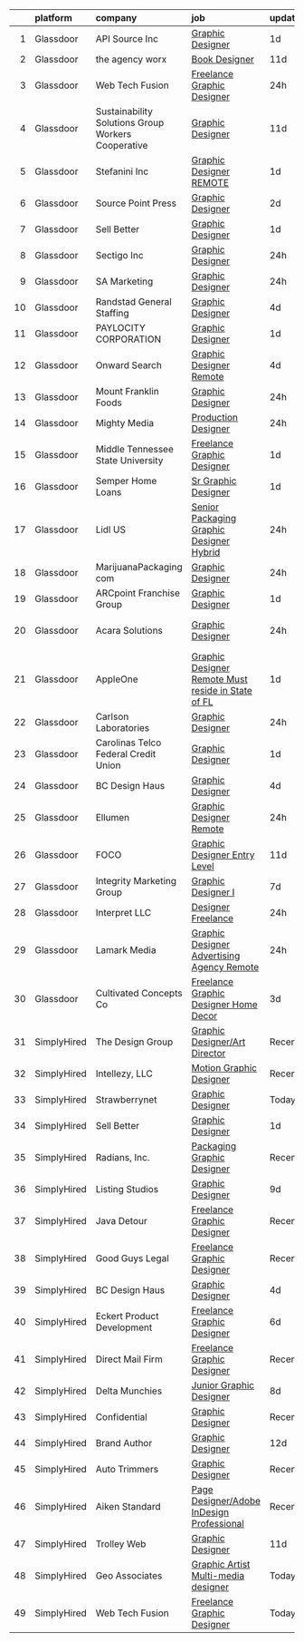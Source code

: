 

|    | platform    | company                                            | job                                                                                                                                                                                                                                                                                                                                                                                                                                                                                                                                                                                                                                                                                                                                                                                                                                                                                                                                                                                                                                                                                                                                                                                                                                                                                                                                                                                                                           | update_time   | location              |
|---:|:------------|:---------------------------------------------------|:------------------------------------------------------------------------------------------------------------------------------------------------------------------------------------------------------------------------------------------------------------------------------------------------------------------------------------------------------------------------------------------------------------------------------------------------------------------------------------------------------------------------------------------------------------------------------------------------------------------------------------------------------------------------------------------------------------------------------------------------------------------------------------------------------------------------------------------------------------------------------------------------------------------------------------------------------------------------------------------------------------------------------------------------------------------------------------------------------------------------------------------------------------------------------------------------------------------------------------------------------------------------------------------------------------------------------------------------------------------------------------------------------------------------------|:--------------|:----------------------|
|  1 | Glassdoor   | API Source  Inc                                    | [Graphic Designer](https://www.glassdoor.com/partner/jobListing.htm?pos=108&ao=1110586&s=58&guid=00000182627a636595df761544cae302&src=GD_JOB_AD&t=SR&vt=w&ea=1&cs=1_9dbc3e0c&cb=1659509564623&jobListingId=1008044273533&cpc=AF770993EC679D41&jrtk=3-0-1g9h7kosi2jq8001-1g9h7kot2itn8800-37ec2aa2bbc81e09--6NYlbfkN0BMisYtj5vpt55ZtMobOnzf7sTmiC6BAMYpGm76dQQHjZnJ29QvD2qZG4_iu8KiWW-VttJx_EQsCWBMq52ng6PJ3d4NVKZAGiQHoDUfjKuzUPTffjDcKRmv9YzJI8ndOCv63pa8wO9BwVZHZPRqUNe1gnJARUdqdgXIsJ_ouVa8KTJD7HjI3QFJ8HS7DqaId-8A9BiJZI0jXc22paFmRnUUeRZFxPYeRU4xBKAZMIpow-NKVerkx_hgi0ak_CdPpK7STDbirIiA59ziBF3ZeibBGskvjaC3m6Io2kY04isMllRUC2Zinxj4F8MoI3CIqYie_fFiKqa6l0VQX1KMDLbUTwfufzf_hTs_pMcj5ThOGygpplM1YOGyDHi1wlXCWz8r9J9D3tX0iWGO2rIur25N-gMvev0zSEtJzpQm-yre3ie9-CVgq_kuyhGXUKWLGuBN1ddNJGVhiUAiBTVLWhCQc20v1bMk-rBJTk8JPnGALvsl87TaFcbwRldH0XbpTfE%3D)                                                                                                                                                                                                                                                                                                                                                                                                                                                                                                                                                                     | 1d            | Greenbelt, MD         |
|  2 | Glassdoor   | the agency worx                                    | [Book Designer](https://www.glassdoor.com/partner/jobListing.htm?pos=117&ao=1110586&s=58&guid=00000182627a636595df761544cae302&src=GD_JOB_AD&t=SR&vt=w&ea=1&cs=1_fe94a2c2&cb=1659509564626&jobListingId=1008022810615&cpc=AC285F3A3ECA6BB0&jrtk=3-0-1g9h7kosi2jq8001-1g9h7kot2itn8800-56f2bef7ab4534d7--6NYlbfkN0CNOKpjDIEH11s39GTuUki_mvxNbnX5BtDlH5CMrheAnKze_5JrwQ4joDkGUDohP_Qq_Ry2XKId1W8UG7leWFfwYot1I2Q7BlMdyoWZz8f1ytNTzim30JPijwQCJQhhp-MQWS4Ch7l72th1w17JImD40JPMNzOW1sp4lNxP2G7lX-Bma0LnCjZp4uj9dpJWQ6aXNA7_uzT1F6zCSclrN8BexdmH3Xb0PMOQgWx9zu6IiB6YFjcsq7UummCCAfMLyakm-PswWXIFnHdLCpJHii99MNRQ28kUlFM-T7rhJ9AStJEryQJsYCB_fUeuWfE7PZAFdcMc6Jm-HhN7tsm8oZBqPgSL5ZhhZdYy6Mr-Gv68NbfruxFwwKgmGBQRtSbMtrF3zOEd1Z0ohzQIHZlPyUV0w7J-zvrNxc03-24fLdC-gAUIH1HXANSf-Aqt6ykwiknD9F63pmWQr-Nt_JMidEe32NQcmTAL_wvSam7isEQpdobTDY8wcE8t)                                                                                                                                                                                                                                                                                                                                                                                                                                                                                                                                                                                      | 11d           | Remote                |
|  3 | Glassdoor   | Web Tech Fusion                                    | [Freelance Graphic Designer](https://www.glassdoor.com/partner/jobListing.htm?pos=119&ao=1136043&s=58&guid=00000182627a636595df761544cae302&src=GD_JOB_AD&t=SR&vt=w&ea=1&cs=1_50217d13&cb=1659509564626&jobListingId=1008047058391&jrtk=3-0-1g9h7kosi2jq8001-1g9h7kot2itn8800-222601dbca3093f0-)                                                                                                                                                                                                                                                                                                                                                                                                                                                                                                                                                                                                                                                                                                                                                                                                                                                                                                                                                                                                                                                                                                                              | 24h           | Remote                |
|  4 | Glassdoor   | Sustainability Solutions Group Workers Cooperative | [Graphic Designer](https://www.glassdoor.com/partner/jobListing.htm?pos=111&ao=1110586&s=58&guid=00000182627a636595df761544cae302&src=GD_JOB_AD&t=SR&vt=w&ea=1&cs=1_dace9d33&cb=1659509564624&jobListingId=1008022285811&cpc=F41FEAB56D215062&jrtk=3-0-1g9h7kosi2jq8001-1g9h7kot2itn8800-019f68c7207ca2ce--6NYlbfkN0DtdU5R-ToAv2xdkvsd8oJSGFfCO0ehaV5AhNAfMTO2EKkvNUCxhAZVh8FTJJJQ-LBSbytpXPmxJ0mLM8l84vRo2UWrtIQrGi44zkJfGC3AnQeNqyx7D3s893Qjt-lzv12RlHkYPDqg-XyIqYP2T_z-NX2u93bhcMFidKPlRa8IuStN2NtQ4e6qfwH0Y0BYjrbC5rhuYudw9dVPacGRrsR_6YvjDsiGnsoAdX4NqTzM_L4FX-BNSWHUDx5yJ5WkHpxqWQNwrF2U9PFE7_KbU_10UKIu0l5Zqo829nBHeKNdIf-vbtm9mL-SWYnFh59AGQb3G36Rp7Pm-AuVsiRu5hNc7zsXVHhvmyUUZmIATRANqGf-GqAXGLjZh-cnpZY4LFygqujpHfXiDUoNTgsaSr7XqytABh79MD0jMMSR9CHlqKvTdqWcViteRM70FnCR4e2jyAaxG6ff2IscXycdCRfFXdCAmA1MHz0awNInoqvYbL8udyUa5CA4)                                                                                                                                                                                                                                                                                                                                                                                                                                                                                                                                                                                   | 11d           | Remote                |
|  5 | Glassdoor   | Stefanini  Inc                                     | [Graphic Designer  REMOTE ](https://www.glassdoor.com/partner/jobListing.htm?pos=128&ao=1136043&s=58&guid=00000182627a636595df761544cae302&src=GD_JOB_AD&t=SR&vt=w&ea=1&cs=1_212eeae3&cb=1659509564627&jobListingId=1008044351439&jrtk=3-0-1g9h7kosi2jq8001-1g9h7kot2itn8800-a4f8b20cf36d5a43-)                                                                                                                                                                                                                                                                                                                                                                                                                                                                                                                                                                                                                                                                                                                                                                                                                                                                                                                                                                                                                                                                                                                               | 1d            | New York, NY          |
|  6 | Glassdoor   | Source Point Press                                 | [Graphic Designer](https://www.glassdoor.com/partner/jobListing.htm?pos=112&ao=1110586&s=58&guid=00000182627a636595df761544cae302&src=GD_JOB_AD&t=SR&vt=w&ea=1&cs=1_dbe04ebb&cb=1659509564624&jobListingId=1008040802627&cpc=FB7E4A1762AE5BEC&jrtk=3-0-1g9h7kosi2jq8001-1g9h7kot2itn8800-d4a3cd1728bcd8e4--6NYlbfkN0Dw_UlJHyg5mpdHQkbcM38nEE4FssduGeii_yNQlsZ0bxXrCRQzuHO8ak2FQ602LRWkY1-urZly6n4CxIH5QkSkmJqHyAUgtv5C1v6JeqC4kRSHpnddnGhxiWZl_FZuXeYSLp4kB8xK6IQq5aUfx_wVSA4nRlYJIgUackoGUFcIy6IcMGKWIGhBNiDQq-Nts5wc_v3eGULJipvknKZ-adwW38Nhj8nPAUavx0_YpjtYW5lvcc7-mSbDwc7tuwffvEC3yXXf7lBR4csP82CBFQsBBlJpcuyz-AKoEs_96mK9nVIFgm-VUa7Z9ysw_ZDMygDreUdXPRIhjAcXlpzxu3SoqtdcjPlWecQihRRZ2s6wD7npttX34JdYVELyd8SQWXUyTxw31YbLOgUJke4CwhRJrBOMeNJ0EjqSwahJq5-uukXmbsaAxNXZ1PyTGVy5WYNI4WGwaWy1enkhaq3auXeykRc-yjsdUcq4fnxYdedxvwZhVr4l9N3q)                                                                                                                                                                                                                                                                                                                                                                                                                                                                                                                                                                                   | 2d            | Michigan              |
|  7 | Glassdoor   | Sell Better                                        | [Graphic Designer](https://www.glassdoor.com/partner/jobListing.htm?pos=124&ao=1136043&s=58&guid=00000182627a636595df761544cae302&src=GD_JOB_AD&t=SR&vt=w&ea=1&cs=1_b6710a7b&cb=1659509564627&jobListingId=1008045637527&jrtk=3-0-1g9h7kosi2jq8001-1g9h7kot2itn8800-8e1e47a1f52476e6-)                                                                                                                                                                                                                                                                                                                                                                                                                                                                                                                                                                                                                                                                                                                                                                                                                                                                                                                                                                                                                                                                                                                                        | 1d            | Remote                |
|  8 | Glassdoor   | Sectigo  Inc                                       | [Graphic Designer](https://www.glassdoor.com/partner/jobListing.htm?pos=129&ao=1136043&s=58&guid=00000182627a636595df761544cae302&src=GD_JOB_AD&t=SR&vt=w&ea=1&cs=1_ae566c55&cb=1659509564627&jobListingId=1008048336253&jrtk=3-0-1g9h7kosi2jq8001-1g9h7kot2itn8800-dd0f5f6c17d8151c-)                                                                                                                                                                                                                                                                                                                                                                                                                                                                                                                                                                                                                                                                                                                                                                                                                                                                                                                                                                                                                                                                                                                                        | 24h           | Remote                |
|  9 | Glassdoor   | SA Marketing                                       | [Graphic Designer](https://www.glassdoor.com/partner/jobListing.htm?pos=106&ao=1110586&s=58&guid=00000182627a636595df761544cae302&src=GD_JOB_AD&t=SR&vt=w&ea=1&cs=1_971db77f&cb=1659509564622&jobListingId=1008047458655&cpc=26740BCDE5E48596&jrtk=3-0-1g9h7kosi2jq8001-1g9h7kot2itn8800-04a9542b6f266bc8--6NYlbfkN0DFByzmFyTtz4fAlZKMxjLpfPjYW2X-DSojcRVcp4QsrK8zreWzT-Bqxaq7x54GXqa1mrWpelqZ_lwHk4wq4UJqbOBRHcYL3okHZndhsY_t_-ef4Kj_J0ssoC25OQYjUo5SwZmcbAmzlNThZynfMcA5s9Mypn4mVYgVNIbzguQ-s6F4sbox0j0ddVOumda5rZML2FNhM3I4vlJLM2mi2fcxrGhfVe0l8_B-k4931XFlMTBAS6xDx0ixglkTJrOrFQCyKM_PkJ0LVqudKU2xEnpmXO0Vad4Z4GkaWvrpP0_CYfkZtDDVaeCXRzzz01e7TUAh39bKCgAMlCqQZDFU2EtsjKiiRC1DAI5AMbgepFyq8ctH9sIslgisdcwIlp_ND1Ir1ZuvV_I42GvXIhkkF-0HQYKM5HWGmWGdnJxPiA3bQhK39hrWAd--EDkGxtnlgwQ5-sAOLA1tewo_ViRaBSFC8s25-300DgoLOJYdWad98rlbLqsgBOK2mPeUlcDnRzhSkRXQQ9Uonw%3D%3D)                                                                                                                                                                                                                                                                                                                                                                                                                                                                                                                                                       | 24h           | Remote                |
| 10 | Glassdoor   | Randstad General Staffing                          | [Graphic Designer](https://www.glassdoor.com/partner/jobListing.htm?pos=118&ao=1110586&s=58&guid=00000182627a636595df761544cae302&src=GD_JOB_AD&t=SR&vt=w&ea=1&cs=1_8393aa16&cb=1659509564626&jobListingId=1008038375159&cpc=9908D8D4413DBB8A&jrtk=3-0-1g9h7kosi2jq8001-1g9h7kot2itn8800-cb0e5b2d36f57c4a--6NYlbfkN0BP0SNj5t90jkfF5SbRhYc-YYyKnIlIACqwosTKYtJiUNabzZgK1mN7cxqF0YCHta1CFetQqtwFLkNnpyhffO4hpzPLPu4nJpSaedoqZlTMPdy6I_5wrlcHMsjICbNfL5nqlOnVudewMTHEt2lEjBLLmKqZKm_RFrouTJemGOKaMIEQ4ue-G-EXplrn9CGDOCIMfXdXv70Amunl4ocbZHzLhlM275PUcbGw6v4uUjvqOozGFaSvp-MUM91KhHqq-xABhNv_mYYShiqlpo2nHQWpPKkoyD7jsXRtqsitDq3f4yCeX7ZC6U_-vcJezvOgq_4V-fHnnnZZVwHkYhv0VTMw7mUqDm9iWFhNnIjCo9mx4SneEltRP6maxVmrJiLedq5nX7BwJnt2KKzctEJ20C5G0-Y_rrnVStZy4E52ZTdvD3Tgkbzg8Qiqe6YVHUaBAeljEl6drg5Yaq-KAtTOmG3v-0mqsP0hADCCzWylQmV427tP-zFmcvN4X1h_SQZa9EK88Eu6jcXxW1DaZv-TVOBn6382JWu3921HakFX5OAosqcfhZQCf4auruoVhzKO7mzLcvjkSBA_6JOUoB3pyjzLWUhfe_k4h1hb5teaIOKcpAYNhadXYE4pjM998rV09appIn4_qnFLiw%3D%3D)                                                                                                                                                                                                                                                                                                                                                                                                                       | 4d            | Lexington, KY         |
| 11 | Glassdoor   | PAYLOCITY CORPORATION                              | [Graphic Designer](https://www.glassdoor.com/partner/jobListing.htm?pos=123&ao=1136043&s=58&guid=00000182627a636595df761544cae302&src=GD_JOB_AD&t=SR&vt=w&ea=1&cs=1_4d537151&cb=1659509564627&jobListingId=1008044817565&jrtk=3-0-1g9h7kosi2jq8001-1g9h7kot2itn8800-9a79534481edeadd-)                                                                                                                                                                                                                                                                                                                                                                                                                                                                                                                                                                                                                                                                                                                                                                                                                                                                                                                                                                                                                                                                                                                                        | 1d            | Remote                |
| 12 | Glassdoor   | Onward Search                                      | [Graphic Designer  Remote ](https://www.glassdoor.com/partner/jobListing.htm?pos=115&ao=1110586&s=58&guid=00000182627a636595df761544cae302&src=GD_JOB_AD&t=SR&vt=w&cs=1_f2346e4d&cb=1659509564626&jobListingId=1008039159026&cpc=F4EED0218A761C36&jrtk=3-0-1g9h7kosi2jq8001-1g9h7kot2itn8800-1ab6266e20ab3c44--6NYlbfkN0B7YoEZZ2QAGDyEGGmBPAUWSHc1Mt3sMCn9FehKcWA3w0R0aH9tn_iPRcrT6N-MqNTnka-JZ6yWWEb__NoFmt8aSAlaR04b_ashaCRVk7yTqIptki5stoTJmd0PlWQEdm990tGHtkSoyhvqX8UjXxY-DqEAv3QpiX0fKHiYg1IzWxCUIfemPCfSUvB88R6qWMh92r7xgFbQU2e-R6Kn72VWvulLT9TDVLRSNDi7obMoK3qQ7gLniJWl4hVnmlIR5SIfK3ZGVa23rAg5FhIeR0rqVzG9c8m1Su2Flgdu8pzDhfc1Q8W1JHw85smBT06-moKIjGAMOBKyQhuvOtAvAEBzaTCmuUWHLbR5NeF85R0XqPKkur_0vQ0SvTKM7cDa1ffC4mNnbPDapcnh-wsYQdyDjBN9qQS-KnKfpDWnBtHfoUXQqxlBQKIwzltEh8YTDnKp-0Pn6v9RqHqfZEZcxGYvC9GbL9O7tCVPjmlFpJP2uHmIzf6qnMmKTpxCOhddfZnSoB4Olhk4D9a5nttLBrZzl2F5B6l49ody4JlA2dRelqD4fx1I_vPtn8brOSrVrDBAcVUwsfCurghl3v7_us3bgMltnAxBEsIIMcFErRAvnInKI_m4rAFB8ZRyN0zbfmA6GhoZwbCN87kOaBHNMsyyh0oJZroPvNr4HXQYclaVVdDm-07TdP8CieR55KfOTq8K4UWYXOm47Ofd-NKKvh-lw4HFj6rr1R2Fv1FMwwjOLMWB17Q8eDwwrYbBNxH-G3VvscyAVXx0HBUFi58yCQzTg4_AGvwtFDtH48ri6l1hY8pqMIQ7sZHaBxhxCIUvioVNMPLdrOqNxg2BPHgCUnaSyStmu0d-1ZernEi2VITPElK6SjN4zHhsIscceCWmwbGVsiv65PHWe9fQtB9KhOyOwapVFgvKdHDYil8hKkwbvNbUdaU1IFp6_kvW2w4SWz6NG9icjC_Ac3nDaT6C9Kcb6Dbmy0eFZhYDIct7GQz3_sA2fjyeGElm9_refBZhTuy2vzwfIoU0UDvMGTP1NiEagMP7EWcJxcg%3D) | 4d            | Glendale, CA          |
| 13 | Glassdoor   | Mount Franklin Foods                               | [Graphic Designer](https://www.glassdoor.com/partner/jobListing.htm?pos=104&ao=1110586&s=58&guid=00000182627a636595df761544cae302&src=GD_JOB_AD&t=SR&vt=w&ea=1&cs=1_9bc5d6b3&cb=1659509564620&jobListingId=1008048554876&cpc=59DF70BB7E75A6DF&jrtk=3-0-1g9h7kosi2jq8001-1g9h7kot2itn8800-6fba9914ab7fd354--6NYlbfkN0AS3oPsAAmCngCu4U51_2RxXyfS7TdWOFtWPOafNW52IwBtI59ZXPdtpEUNU5aES5XrC4tXwQFuNWXDE1-l0ow1P22iDCVs8QioA5UZtgyO9wHI1BWNOYBK3m6l3QfzNBolPTY5mubNZvf4mXnvh6jYCCxZfpVR5IQSn4PXmBBpY2zKFn7VLXUYho-KWQtSeITV6vyEgBvLu5EtFWwm_8TiYKbMh7oTeRKVGTC7oeH7josM8AXbWHCFDXZ1kKVg2V30xv0YaBg1DKLjgMWqTl4lO2v4Kq4i3MII3N7oc_X9EWYAg0AGXueySAjp0SmPrP5c5KFTphsGXd5XmF2cHJ2TXp8YUnBvCi8ij56CgVMghRRMt_Wuxb14fwdn5KN9ajGTX20cFWKsNnyXcWGxPICVMrn0kBJc_TrKsgEbJHatVACBtaWiY5H_yE3mAjT2lqvTxGWy5LINxKmh8Z6X4FicId8x2ZC4RO2l-s__etXRMsV04ggniqsX8cuKEsgpfgJw7OwQo7rIGg%3D%3D)                                                                                                                                                                                                                                                                                                                                                                                                                                                                                                                                                       | 24h           | El Paso, TX           |
| 14 | Glassdoor   | Mighty Media                                       | [Production Designer](https://www.glassdoor.com/partner/jobListing.htm?pos=127&ao=1136043&s=58&guid=00000182627a636595df761544cae302&src=GD_JOB_AD&t=SR&vt=w&ea=1&cs=1_1248e924&cb=1659509564627&jobListingId=1008047552790&jrtk=3-0-1g9h7kosi2jq8001-1g9h7kot2itn8800-b53fae4395d01e23-)                                                                                                                                                                                                                                                                                                                                                                                                                                                                                                                                                                                                                                                                                                                                                                                                                                                                                                                                                                                                                                                                                                                                     | 24h           | Remote                |
| 15 | Glassdoor   | Middle Tennessee State University                  | [Freelance Graphic Designer](https://www.glassdoor.com/partner/jobListing.htm?pos=125&ao=1136043&s=58&guid=00000182627a636595df761544cae302&src=GD_JOB_AD&t=SR&vt=w&ea=1&cs=1_e154eeb6&cb=1659509564627&jobListingId=1008044585437&jrtk=3-0-1g9h7kosi2jq8001-1g9h7kot2itn8800-8952d2a4c1048273-)                                                                                                                                                                                                                                                                                                                                                                                                                                                                                                                                                                                                                                                                                                                                                                                                                                                                                                                                                                                                                                                                                                                              | 1d            | Remote                |
| 16 | Glassdoor   | Semper Home Loans                                  | [Sr  Graphic Designer](https://www.glassdoor.com/partner/jobListing.htm?pos=109&ao=1110586&s=58&guid=00000182627a636595df761544cae302&src=GD_JOB_AD&t=SR&vt=w&ea=1&cs=1_b27c556b&cb=1659509564623&jobListingId=1008044332708&cpc=D2F1DE17EE1F43B9&jrtk=3-0-1g9h7kosi2jq8001-1g9h7kot2itn8800-86422a95b66fa099--6NYlbfkN0BrQgef5Evytkn7CnLoGBrYbVKoUG_XrmiGzVZXJjsfUAvfygFppLBQiE97St2NDKTEhfBXhXd5Iip7TaqjrTSDvPWkpksG-Qhw5nnI71VIwVa50EX_ceM7YzUeIKZU6ZQMsaZQzUhM3Bxc4xOJkvsmApKswRtVl_ufRBofQ6UCO9OApMxiSPUyqVIz79G3ly5pqkEQxGTOQRbjpL5_M4ntwDAmOzW2KgftZuZkz6l8ajdUQJAaKj4YIA73HgcjgPniTO_x5-_xoBBi4VRALNTOtk1xeQ0hg7wO3d0aKoORzn5QuSc5CwFl3DYYxDiHKh5yUURjCezNM3y_JJn30_G1QQnw6wy67WdRZpJNmdNXZmq3zsB_g1Kx_HigNt_UtOL0b4934XzrGai0052HlBLyHiVZiTLheaJa_yNl0C02yBjNQyNop243yIX4j6UUxy7XjRsyWAzHGy2yQmxHqCOYX8vqKFFOI17rqj4xtwcvG_xFpekpjQ0-xjzSQerWk78tSfyoaEizfw%3D%3D)                                                                                                                                                                                                                                                                                                                                                                                                                                                                                                                                                   | 1d            | Providence, RI        |
| 17 | Glassdoor   | Lidl US                                            | [Senior Packaging Graphic Designer  Hybrid ](https://www.glassdoor.com/partner/jobListing.htm?pos=107&ao=1110586&s=58&guid=00000182627a636595df761544cae302&src=GD_JOB_AD&t=SR&vt=w&cs=1_0127bd03&cb=1659509564621&jobListingId=1008048320558&cpc=14D5209370AEC984&jrtk=3-0-1g9h7kosi2jq8001-1g9h7kot2itn8800-94d0babe254b507d--6NYlbfkN0B7lF4gd9LLEYBrGqWuHscbhgZWYIDZvIdUMuh70svRVlXrsVJWsAe4yv5l_hMWg7lfIiCSnMVNKFjIMxCuOGYrYinrbHoVsnA9h86SgwF7HNvB8G_s9lKyTjFbkRrRHD35N81tm6lvpnZ0neUwbri2Mda5_OZJ_B_XEDxZx9ccywycOTyYyyfd6gXGXGh8z5JUYp6_DYoC0jrLHMnazFzlM5AJhwquNLJ7MWB07kO_pXoWuUjfXFx8ZME7P9H1ZFFY1SKpZcjZ3BsSMkL_n27RhpYolWDwL35yh7wh2hHWmdteeXk3I7ThonCWA9D4ihIdChLlBW-ighnQkFvf6FB4wY-NIe4gcnDZJa2TX0_myywrzfDWZC8SSAJIMwe1pyD1nwdL4JiK8YefNgWpV4ahJvm2PRjnXPzkOMXOaIV5r_7db0nVveowXS4O7VhPchMBeYqy7Kv3uhYSCGhbGAN86JYRVY755Gv9MgSgDVOtkapa6DFIrrjyNHEBqTc2Gioiv02GCQ20o_3tK9-IbKmbD4qP23c8Dvv0u_AQH4UPiRJKB9KtIFOeFNFtdtQpMWQXB6fD0z46tEnOnaUgJjYn2U8lSf2ZXsMC9I26735K4Q%3D%3D)                                                                                                                                                                                                                                                                                                                                                                                                                                  | 24h           | Arlington, VA         |
| 18 | Glassdoor   | MarijuanaPackaging com                             | [Graphic Designer](https://www.glassdoor.com/partner/jobListing.htm?pos=101&ao=1110586&s=58&guid=00000182627a636595df761544cae302&src=GD_JOB_AD&t=SR&vt=w&ea=1&cs=1_19c2b232&cb=1659509564619&jobListingId=1008047384325&cpc=4050D81B60456B41&jrtk=3-0-1g9h7kosi2jq8001-1g9h7kot2itn8800-0280c69022ebe41c--6NYlbfkN0AXPYWW1gPJdEV2EGABDV---1AWAyBwotTIDBZ2PTRF3kxTiMr3ggTKfAIths4jb95JWMmKvgrbNIDo5oIOXww1RJzuQpcTKkD_HDqIptaBzuuF0CINn3Qqu-UgS_S9PrPTYNSeaWihV1422Do71ni9qHzbjt1oFr3yIeu01o9bCIeL5FZV-mIZGIUJg2kjI6Nciz2NhkDRs2M-7YqiXn2n88BW6qeFagJ6A-yqV-fp4cFBGcAr--RmKdIfkz0hNmKjsdru-Mk0m2d7xIm613ZYAdxlGiiSAhWw8kHoSjPvGmW09sBabrSS3fff_dcDz1ByLFtWaCXmeA1CipebRPx7X8dwXNNDYZurB6oVZTvoaZ_R2g81rJUHBSmruPO3iLqfbxuTgAGAZQja358fgpnrZgKg121a04NdhevEIU35O8tFMoHTg7yUinBt6OeLM8-OZNmGnEVw1ZMOWcICZRUuhd6GhxPdSTEd3cp1vSNR7_KKmefekcFVhWkCMLRd_OUiN2e09QuBeA%3D%3D)                                                                                                                                                                                                                                                                                                                                                                                                                                                                                                                                                       | 24h           | Vernon, CA            |
| 19 | Glassdoor   | ARCpoint Franchise Group                           | [Graphic Designer](https://www.glassdoor.com/partner/jobListing.htm?pos=120&ao=1136043&s=58&guid=00000182627a636595df761544cae302&src=GD_JOB_AD&t=SR&vt=w&ea=1&cs=1_086363d9&cb=1659509564627&jobListingId=1008045474353&jrtk=3-0-1g9h7kosi2jq8001-1g9h7kot2itn8800-bf201258f43d9d85-)                                                                                                                                                                                                                                                                                                                                                                                                                                                                                                                                                                                                                                                                                                                                                                                                                                                                                                                                                                                                                                                                                                                                        | 1d            | Remote                |
| 20 | Glassdoor   | Acara Solutions                                    | [Graphic Designer](https://www.glassdoor.com/partner/jobListing.htm?pos=113&ao=1110586&s=58&guid=00000182627a636595df761544cae302&src=GD_JOB_AD&t=SR&vt=w&ea=1&cs=1_665db61c&cb=1659509564625&jobListingId=1008048597196&cpc=3DB599BF2F4828F0&jrtk=3-0-1g9h7kosi2jq8001-1g9h7kot2itn8800-0b37a1007de8e254--6NYlbfkN0BQuJXpfawXtfhwzLerQhC04iCxGrelUvn_xttDeop7CMmG32gURwRxtmLdzLGxgESiGaPu2JvlKc2DJB830Z7X0X6EU0qDW8JP_cE35HNe5q1s89RcXDynloaml6HadVCmVnxF6s1gOeLP4dIskmwhLO0oUD0eD4AnUkxjHh6Xb9scVu_0sUj_agLQvM4PbgcyM4udXbtixZqkhXoRttw_exLZSeQgTuHCbbQz-jNklxkwvdz3lgYCaY4JbHaNXQfuVAFY9-JS1TC7hdr5Nv-gEbS88JHgsvxbGZ-5GFEPvfDRwDhpr1SObst531oMl4TamA0C8g-2X_HJKrXKHL5iF-pvb3dF6ARSyNEdxJbKiDqJ9nPT0JVebSvLPqy20xVLe1evsHhazUW3ghQM8NWBnESTHfI4P0x6xY4HP02ABcaWF9ktiOFhvEtFgDekj_aeGyNHKtcMOTfit4v2xMoB_OvoWCrUcn0_L0UABcEpg38RnUo8ooqzKw1WfcEfB6NI5uXIhDOGscAgsBMqD9yxj44VCUGrY5kw-4YndYSBG_8TvqLI3QCnfjGdHb1TczEmuFALqYd_KL04uKyq3VIP0pTHfV4gJtNYaPNOKcpymr6tHK8CQNcm5HuVa3jbMoqQTTa81iQMOCqm6h8iqDVsKb_6f929qe0by4kHIg0Do4qlLOLSIFu8mez2s3qVPP-DXAfEGL4hmaVjt15uSpR8X2T0f7IWRl9DEQ2P6numZQ%3D%3D)                                                                                                                                                                                                                                                                                                                       | 24h           | The Woodlands, TX     |
| 21 | Glassdoor   | AppleOne                                           | [Graphic Designer   Remote  Must reside in State of FL ](https://www.glassdoor.com/partner/jobListing.htm?pos=114&ao=1110586&s=58&guid=00000182627a636595df761544cae302&src=GD_JOB_AD&t=SR&vt=w&ea=1&cs=1_5ca37465&cb=1659509564626&jobListingId=1008045415738&cpc=F41FEAB56D215062&jrtk=3-0-1g9h7kosi2jq8001-1g9h7kot2itn8800-fc1b0724843cd75c--6NYlbfkN0Akmm0SHSm6KXMG3PLe28cvsql5ALZY-VGg2iXYcU3b02p0Tn9zVGjdnTkc2y9Wvn_TJLkMpqlio9ISHGh2SdRirMntE73VlWPUSU8zWDs8SqoXzzsPapvDhVEYwpDi7mU191TF6T7J9VLOLkkJMK9GpkKOBDofOv3yFWTbBbJ9We5Hd1ZkvT6nMvUteJG9vcZtNSEwEpR0u87a7Hbwh82utJvvvxp6KG6MNI6orejGcB_qjyFzOYGVPwYXstyD-vCSYPGoo0E6BTl0zlmVQG4M-I483Ih_sPvi0K2Vux-Cmi42HqxSKqetcV3h48PxR1G5hnogNTOT6EB7RpHkMgGJ-B6eSd0lCTUbASaoeLGoZkXxuM-3HXgmM1iJuoS5qaPLfjYjp0dnWAPZF3hwf_zN2TYx-gz8oZHVNpfnVyk5bKCCHmqVX6Xm0J5TaKRgAmDQW2euUV2n4CyJ2nB4BK1QoBGR_XcDdxlb0N_-42S-_UTKUCfkMc3-wYLBrFFfQDBAHLsrVlejCCoSDnENpQnY39rlFVVxAplFUt-_GFVOVo05xzRYp5lWg5XDJyYVvrY%3D)                                                                                                                                                                                                                                                                                                                                                                                                                                                               | 1d            | Orlando, FL           |
| 22 | Glassdoor   | Carlson Laboratories                               | [Graphic Designer](https://www.glassdoor.com/partner/jobListing.htm?pos=103&ao=1110586&s=58&guid=00000182627a636595df761544cae302&src=GD_JOB_AD&t=SR&vt=w&ea=1&cs=1_fe98b215&cb=1659509564620&jobListingId=1008047245762&cpc=6945AE2F4B03E059&jrtk=3-0-1g9h7kosi2jq8001-1g9h7kot2itn8800-f57c5749722a1b45--6NYlbfkN0BzSJoROr2asIFkNhagupk7REtgwRzAqczRkhPQLnI12ODyuRmJWzfGHMWfzOnI49_OQbgx-717Hb3a0bGA1qVaKCfHAzUbW-E9-DqG1LZbsCUflETJ0XZKrykvnclc1tuB85fL32fig1nT8kDNhfN4k6u3CMz0AAHxrmsZN_jgtUDmCTK30nfOKEr_mRiJvc7cTLR0dv66vto5yqD2APC9vFUFdh_niQms0HFNRsTW0dUq8_-gPSbVPxxJyM-e7LtOqsqw_hWMvOG0TsMxAzqne_RI-QFC3N2kotyGkNY0e8zBw2IVTHmHnp63_J5C71vXFritEwi2g0XX0lLLkv_6GjGdNS0a6JDiOt9JGACbplHj1_dvYquhFzq1omP7s1qm335c996c4IrdN0Yc1nhAHZXngmv7HaMCo3IY6AgqTwdyNVWvenr1-LkmbVnOra7-E3WhO73cnJUStsbtBzNHbrht_XTGl_dOMLVdWpgkkg4_GjQ4A-2BpkAxsdolkbl4aZfJ2kAQLg%3D%3D)                                                                                                                                                                                                                                                                                                                                                                                                                                                                                                                                                       | 24h           | Arlington Heights, IL |
| 23 | Glassdoor   | Carolinas Telco Federal Credit Union               | [Graphic Designer](https://www.glassdoor.com/partner/jobListing.htm?pos=116&ao=1110586&s=58&guid=00000182627a636595df761544cae302&src=GD_JOB_AD&t=SR&vt=w&ea=1&cs=1_ac9a6c02&cb=1659509564626&jobListingId=1008045300199&cpc=26740BCDE5E48596&jrtk=3-0-1g9h7kosi2jq8001-1g9h7kot2itn8800-bf55ab65eb37a21e--6NYlbfkN0D0ff9e8Lfwlpl5zGbQmpn59AL71QmFd7VKOAnfyjZzp5sdngV8WPgYe0dov1m7Y2loOXbOKtNerW3vk8TkrtuNFIiPxjfY26NEUWWUX-k0yB3lrrcRK5uEGtGcn1M5O8Su8iymD2hX-IGUgZKQfI_38wo9E0AfNn1aVuxHDX4uqlc7cwNKVcZsUiCNXXhlKJrs4uy3pOPLBnsLUZjWp72OuSrIEWvI2Wz9-ljkPFT3T0Qr2FG09G2EJUbANuPP7mr503s1Y0Mzb6SKVrQZ98L2gTxGlPNnFVkBf51XHoj40LAnhu3UKcP8PMvi2Sd0rCcIfIoP-I-QTQCG-Oq3t0e5pYAJbV83Pufo4YZBLKRyhlQXbIFYVMNgOhwAlJJHIBtnaCUIlQ9bHD89KIOUW9OJrW6_SOELfpRv0iT2Pzm81UvoT-Yn-S3jL_VLoffOdQmE0CexUJl8kFHWLRAw6GhT8sXloqwdsVs%3D)                                                                                                                                                                                                                                                                                                                                                                                                                                                                                                                                                                                                     | 1d            | Charlotte, NC         |
| 24 | Glassdoor   | BC Design Haus                                     | [Graphic Designer](https://www.glassdoor.com/partner/jobListing.htm?pos=105&ao=1110586&s=58&guid=00000182627a636595df761544cae302&src=GD_JOB_AD&t=SR&vt=w&ea=1&cs=1_470037ad&cb=1659509564621&jobListingId=1008038061302&cpc=C3517E2410EFB392&jrtk=3-0-1g9h7kosi2jq8001-1g9h7kot2itn8800-d21a45d17121feb2--6NYlbfkN0CZLRy9RSQQl7XyOs6VBwKGPzMzC8mAWnzzCgLN4sBIgGwCfAfkUK44klGBNfu4s_kPuQEfu6jHQ_X3H-mdQ6h7ky4ez6l0xOz8rfCYyVw9wgmWDfaWZ7AFDAvh185VllZB3jTm5PQLEWzrvWBhPiOTYnMP7U8xU1AII9bFRBssk8r4JW9ZfjFvp4tAon57uqocHmwQ6Y_WAKisCgZ1dwp32pUQSEyZBaw7d3XZfom84hhfEoIh2OJw80NloPVpPCT7vuMLqxHAi26-TY0IxwKn6FH7WMctvb__CZjY3B77TyXEX2_9-c09DVG_VR8DQJmWmwiIulMb6Ri3uMu_M8o4P-Yq-X6yu3adO4VQNI3LBmfnMpsvqYdfUJ5-bWIGMntPRuAbBRRxzs8sOCuaVa8fD4nIeQs3wmTet9r4xZzdujz2YKKCXsIRa6hcoiz9qQV5THzEZdetZ50gMssNleL87Xf1LOQIesSsw09kx6brCWnJL0Htr_Kq)                                                                                                                                                                                                                                                                                                                                                                                                                                                                                                                                                                                   | 4d            | Remote                |
| 25 | Glassdoor   | Ellumen                                            | [Graphic Designer   Remote](https://www.glassdoor.com/partner/jobListing.htm?pos=126&ao=1136043&s=58&guid=00000182627a636595df761544cae302&src=GD_JOB_AD&t=SR&vt=w&ea=1&cs=1_9247124d&cb=1659509564627&jobListingId=1008046729766&jrtk=3-0-1g9h7kosi2jq8001-1g9h7kot2itn8800-677e564f14da9c06-)                                                                                                                                                                                                                                                                                                                                                                                                                                                                                                                                                                                                                                                                                                                                                                                                                                                                                                                                                                                                                                                                                                                               | 24h           | Silver Spring, MD     |
| 26 | Glassdoor   | FOCO                                               | [Graphic Designer Entry Level](https://www.glassdoor.com/partner/jobListing.htm?pos=102&ao=1110586&s=58&guid=00000182627a636595df761544cae302&src=GD_JOB_AD&t=SR&vt=w&ea=1&cs=1_b8c786ec&cb=1659509564619&jobListingId=1008022900666&cpc=82ABD2B5CEB98952&jrtk=3-0-1g9h7kosi2jq8001-1g9h7kot2itn8800-01b3561b09642317--6NYlbfkN0CAjL5CW6x_fMf17Mi1xiOe2uD87vsSSUTD47kcruB6pO6puMu7jUgMD4rQaZuc3ni1QbZG00yS7DQGx3oh6RglkQFA0umzEmarhg2BEcBUshCC7mnYVadns1FWBw362azZi_Lpcb-SQcxibH4KVtg90rOsX_157WKN8YU1QXXsMCV__PvW5FnukQj_Z1mru_Zy-TgAxCEo_qGEmD0CYIPG1Q2akfWW4NvLvmP_ZFKqhSnZFbR2aan7Yb3fx-jfQgqsVsBMeuxF4M3s-b5zFWnX1RfEo7tf7TnTq5sc66asETQk1fdZf5uVxq6l0f8p-YBpCmmolRF9vAiNNV1HHrpy4klYnDpmfS2xXFcoc0hyF8nyd0Zbb0YeRX_4xBuIPsOue-nYv0sSgGEWqLLoGVseicyppzWHu3Cy0mZrLTawvitJqT3KrcCiNsNLCRTK7eG4QCXO0m95e0RysBe3Eh-hnj58rqgfmrUAwa88vLlfxyE-k3Mc0y5PDYUgjlDic3SuobUJ7HagnsmCqwwyrlqG)                                                                                                                                                                                                                                                                                                                                                                                                                                                                                                                                       | 11d           | Somerset, NJ          |
| 27 | Glassdoor   | Integrity Marketing Group                          | [Graphic Designer I](https://www.glassdoor.com/partner/jobListing.htm?pos=110&ao=1110586&s=58&guid=00000182627a636595df761544cae302&src=GD_JOB_AD&t=SR&vt=w&ea=1&cs=1_e7c269d3&cb=1659509564624&jobListingId=1008029746141&cpc=217C45A42544DB93&jrtk=3-0-1g9h7kosi2jq8001-1g9h7kot2itn8800-a3c13653b741a412--6NYlbfkN0AE4gbs21kxgFQhdrCiejPYbOT0pMJ9bQcPy_VnXi7Xc2J8SbNzzOCAGeUeZCTzfPGYAnQ1juYTVpu-HSGPMP-DgQvv21M7P71i4iqd7FucWV8ydeZ5YELb92op3VeF28TsIvB4KvuZycbFIb68NxPH5H0m9FHkv4ZEPthLxHxsxf3e75YMr4SGAWU9Lsuw6fe4dfSmbR8B5pABMCgk1Dqyb2oQTAWGMFTeGj0GaUPyAci6OM-AsU7pv3h2sT9vqlqbyz6DFXjlP8MMo4DD0NBh2NRJ3zNIwHfuw1WljIYd3hsYu4D0jP290cU2kM9WlGQTmTaSll-8iWPlMYmSHFL7Iih7vrQO79EPxm3bn6QpHP9Dj-T-m6S27ZHVZULyR45YKKlttO1Zb-ZTX6XdA349uwrZ0s-obZjsHOUSI_8ecQ58kgms9S7n6X7r3x9jhd-KxmqxqlZjT8-ihGAS1FgbUHuGe6zhztrs50BxMWUg9Q%3D%3D)                                                                                                                                                                                                                                                                                                                                                                                                                                                                                                                                                                                     | 7d            | Burlington, NC        |
| 28 | Glassdoor   | Interpret LLC                                      | [Designer   Freelance](https://www.glassdoor.com/partner/jobListing.htm?pos=130&ao=1136043&s=58&guid=00000182627a636595df761544cae302&src=GD_JOB_AD&t=SR&vt=w&ea=1&cs=1_7e7f607f&cb=1659509564627&jobListingId=1008047077000&jrtk=3-0-1g9h7kosi2jq8001-1g9h7kot2itn8800-3b8f97a5dc152352-)                                                                                                                                                                                                                                                                                                                                                                                                                                                                                                                                                                                                                                                                                                                                                                                                                                                                                                                                                                                                                                                                                                                                    | 24h           | Dallas, OR            |
| 29 | Glassdoor   | Lamark Media                                       | [Graphic Designer  Advertising Agency  Remote](https://www.glassdoor.com/partner/jobListing.htm?pos=121&ao=1136043&s=58&guid=00000182627a636595df761544cae302&src=GD_JOB_AD&t=SR&vt=w&ea=1&cs=1_01932859&cb=1659509564627&jobListingId=1008047407732&jrtk=3-0-1g9h7kosi2jq8001-1g9h7kot2itn8800-a8af25c90bd72c09-)                                                                                                                                                                                                                                                                                                                                                                                                                                                                                                                                                                                                                                                                                                                                                                                                                                                                                                                                                                                                                                                                                                            | 24h           | Remote                |
| 30 | Glassdoor   | Cultivated Concepts Co                             | [Freelance Graphic Designer   Home Decor](https://www.glassdoor.com/partner/jobListing.htm?pos=122&ao=1136043&s=58&guid=00000182627a636595df761544cae302&src=GD_JOB_AD&t=SR&vt=w&ea=1&cs=1_8d05ff61&cb=1659509564627&jobListingId=1008039617224&jrtk=3-0-1g9h7kosi2jq8001-1g9h7kot2itn8800-9d8d16bd573f15d8-)                                                                                                                                                                                                                                                                                                                                                                                                                                                                                                                                                                                                                                                                                                                                                                                                                                                                                                                                                                                                                                                                                                                 | 3d            | Remote                |
| 31 | SimplyHired | The Design Group                                   | [Graphic Designer/Art Director](https://www.simplyhired.com/job/W_DFu3rfzhWrjXKdfBMgJAEuZWOICUvTcnSY6SrwTtWEghaVPIYG4A?q=graphic+designer)                                                                                                                                                                                                                                                                                                                                                                                                                                                                                                                                                                                                                                                                                                                                                                                                                                                                                                                                                                                                                                                                                                                                                                                                                                                                                    | Recently      | Little Rock, AR       |
| 32 | SimplyHired | Intellezy, LLC                                     | [Motion Graphic Designer](https://www.simplyhired.com/job/C9WgL0qSvBztKXxAtFHDspq35vFul50cDES2XU6vWpeebzbj52nCPw?q=graphic+designer)                                                                                                                                                                                                                                                                                                                                                                                                                                                                                                                                                                                                                                                                                                                                                                                                                                                                                                                                                                                                                                                                                                                                                                                                                                                                                          | Recently      | Woburn, MA            |
| 33 | SimplyHired | Strawberrynet                                      | [Graphic Designer](https://www.simplyhired.com/job/Ry-5SklB-oY54bJlUneJjwP_C8Q7hsBxrW1RHMdsP_JeEjJ4zW6ilw?q=graphic+designer)                                                                                                                                                                                                                                                                                                                                                                                                                                                                                                                                                                                                                                                                                                                                                                                                                                                                                                                                                                                                                                                                                                                                                                                                                                                                                                 | Today         | Remote                |
| 34 | SimplyHired | Sell Better                                        | [Graphic Designer](https://www.simplyhired.com/job/ryXShKpw31tPEeQUWxi8f5Ccjkh9EAdkuTBuGUlMApK8DtCbeDvL9g?q=graphic+designer)                                                                                                                                                                                                                                                                                                                                                                                                                                                                                                                                                                                                                                                                                                                                                                                                                                                                                                                                                                                                                                                                                                                                                                                                                                                                                                 | 1d            | Remote                |
| 35 | SimplyHired | Radians, Inc.                                      | [Packaging Graphic Designer](https://www.simplyhired.com/job/7klv56gjgQh9yzWgZop-xP0I0DWmg02-cOatDWgiGC9lxjrPO0B32A?q=graphic+designer)                                                                                                                                                                                                                                                                                                                                                                                                                                                                                                                                                                                                                                                                                                                                                                                                                                                                                                                                                                                                                                                                                                                                                                                                                                                                                       | Recently      | Memphis, TN           |
| 36 | SimplyHired | Listing Studios                                    | [Graphic Designer](https://www.simplyhired.com/job/SBEXuV6DpqNIlSvaAhKr8ZxVDaiX4f1FHfJIUnr--vm9YkxRedkeEw?q=graphic+designer)                                                                                                                                                                                                                                                                                                                                                                                                                                                                                                                                                                                                                                                                                                                                                                                                                                                                                                                                                                                                                                                                                                                                                                                                                                                                                                 | 9d            | Remote                |
| 37 | SimplyHired | Java Detour                                        | [Freelance Graphic Designer](https://www.simplyhired.com/job/yTHNGr_2rj2rfiuzlpX9okId_jQHvk40sZ-q7z_fbjJVdtYJZTmMWg?q=graphic+designer)                                                                                                                                                                                                                                                                                                                                                                                                                                                                                                                                                                                                                                                                                                                                                                                                                                                                                                                                                                                                                                                                                                                                                                                                                                                                                       | Recently      | Remote                |
| 38 | SimplyHired | Good Guys Legal                                    | [Freelance Graphic Designer](https://www.simplyhired.com/job/jM1OHYhB0Kfw4TqnTCopBSQInBBYgm1dZI-1q0Tbs6fAsULJpHfgCw?q=graphic+designer)                                                                                                                                                                                                                                                                                                                                                                                                                                                                                                                                                                                                                                                                                                                                                                                                                                                                                                                                                                                                                                                                                                                                                                                                                                                                                       | Recently      | Remote                |
| 39 | SimplyHired | BC Design Haus                                     | [Graphic Designer](https://www.simplyhired.com/job/q56J1mQmD06avofMkSq3eUgX-e2ZH7UsTVlCXdro5T0Qxdl9uWKczg?q=graphic+designer)                                                                                                                                                                                                                                                                                                                                                                                                                                                                                                                                                                                                                                                                                                                                                                                                                                                                                                                                                                                                                                                                                                                                                                                                                                                                                                 | 4d            | Remote                |
| 40 | SimplyHired | Eckert Product Development                         | [Freelance Graphic Designer](https://www.simplyhired.com/job/CCro43Npy3CgfRPqyaC_LAHw9VD9EjYnLWnkKQhavPpz4XPk3Qpg-A?q=graphic+designer)                                                                                                                                                                                                                                                                                                                                                                                                                                                                                                                                                                                                                                                                                                                                                                                                                                                                                                                                                                                                                                                                                                                                                                                                                                                                                       | 6d            | Remote                |
| 41 | SimplyHired | Direct Mail Firm                                   | [Freelance Graphic Designer](https://www.simplyhired.com/job/UAWAJO5Zuoq_05Sn5bB89OQBH5fsmBfgLGyALbbesiMObR8UsXk4rw?q=graphic+designer)                                                                                                                                                                                                                                                                                                                                                                                                                                                                                                                                                                                                                                                                                                                                                                                                                                                                                                                                                                                                                                                                                                                                                                                                                                                                                       | Recently      | Remote                |
| 42 | SimplyHired | Delta Munchies                                     | [Junior Graphic Designer](https://www.simplyhired.com/job/7Hr6yBQTo7lUYs6A_rszhSndLuecPg_O8j-9EUK7Z9OLVLQX_Q4skA?q=graphic+designer)                                                                                                                                                                                                                                                                                                                                                                                                                                                                                                                                                                                                                                                                                                                                                                                                                                                                                                                                                                                                                                                                                                                                                                                                                                                                                          | 8d            | Remote                |
| 43 | SimplyHired | Confidential                                       | [Graphic Designer](https://www.simplyhired.com/job/Akmw1Nyf3rfilSe7PTNY2Oklps5o2cTmBrHxoqJpLWFFXDbFHV-E0A?q=graphic+designer)                                                                                                                                                                                                                                                                                                                                                                                                                                                                                                                                                                                                                                                                                                                                                                                                                                                                                                                                                                                                                                                                                                                                                                                                                                                                                                 | Recently      | San Antonio, TX       |
| 44 | SimplyHired | Brand Author                                       | [Graphic Designer](https://www.simplyhired.com/job/Mrn_qBcoXftIrLidIj1H7uymWl_XfVYIHZxm1575TM0eyZZyVoNWmg?q=graphic+designer)                                                                                                                                                                                                                                                                                                                                                                                                                                                                                                                                                                                                                                                                                                                                                                                                                                                                                                                                                                                                                                                                                                                                                                                                                                                                                                 | 12d           | Remote                |
| 45 | SimplyHired | Auto Trimmers                                      | [Graphic Designer](https://www.simplyhired.com/job/gt-f0PqTGO69el69dHbKNlZ2eaMSeppTOkSveuCjpqLWB3ztNbHRbw?q=graphic+designer)                                                                                                                                                                                                                                                                                                                                                                                                                                                                                                                                                                                                                                                                                                                                                                                                                                                                                                                                                                                                                                                                                                                                                                                                                                                                                                 | Recently      | Saint Paul, MN        |
| 46 | SimplyHired | Aiken Standard                                     | [Page Designer/Adobe InDesign Professional](https://www.simplyhired.com/job/aFuX3iP7GpIVxYNcdCJ63rJs6b66mmZM7HID3OIJPTYrVTOqRu2FsA?q=graphic+designer)                                                                                                                                                                                                                                                                                                                                                                                                                                                                                                                                                                                                                                                                                                                                                                                                                                                                                                                                                                                                                                                                                                                                                                                                                                                                        | Recently      | Aiken, SC             |
| 47 | SimplyHired | Trolley Web                                        | [Graphic Designer](https://www.simplyhired.com/job/X6DnnAFR7h5sbD_z_Q-uYReFlYIYuhJsz7QwwqKgVswnB7wJIRZEfw?q=graphic+designer)                                                                                                                                                                                                                                                                                                                                                                                                                                                                                                                                                                                                                                                                                                                                                                                                                                                                                                                                                                                                                                                                                                                                                                                                                                                                                                 | 11d           | Remote                |
| 48 | SimplyHired | Geo Associates                                     | [Graphic Artist Multi-media designer](https://www.simplyhired.com/job/Pk5BXNO1ZpWVeYnm_Rd9S6MlPq-Secz1PhpAO4NHXaMbE-HbEaiEWA?q=graphic+designer)                                                                                                                                                                                                                                                                                                                                                                                                                                                                                                                                                                                                                                                                                                                                                                                                                                                                                                                                                                                                                                                                                                                                                                                                                                                                              | Today         | Oro Valley, AZ        |
| 49 | SimplyHired | Web Tech Fusion                                    | [Freelance Graphic Designer](https://www.simplyhired.com/job/u35vTs8YxLKC7O5dUIrylglz3WPynkyOik0no8DikjK8yaOrZE1c9g?q=graphic+designer)                                                                                                                                                                                                                                                                                                                                                                                                                                                                                                                                                                                                                                                                                                                                                                                                                                                                                                                                                                                                                                                                                                                                                                                                                                                                                       | Today         | Remote                |